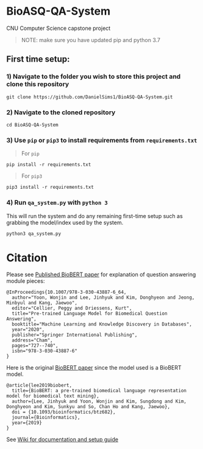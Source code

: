 # BioASQ-QA-System
CNU Computer Science capstone project

> NOTE: make sure you have updated pip and python 3.7

## First time setup:
### 1) Navigate to the folder you wish to store this project and clone this repository
```
git clone https://github.com/DanielSims1/BioASQ-QA-System.git
```
### 2) Navigate to the cloned repository
```
cd BioASQ-QA-System
``` 

### 3) Use `pip` or `pip3` to install requirements from `requirements.txt`
> For `pip`
```
pip install -r requirements.txt
```
> For `pip3`
```
pip3 install -r requirements.txt
```
### 4) Run `qa_system.py` with `python 3`
This will run the system and do any remaining first-time setup such as grabbing the model/index used by the system.
```
python3 qa_system.py
```


# Citation
  Please see [Published BioBERT paper](https://link.springer.com/chapter/10.1007/978-3-030-43887-6_64) for explanation of question answering module pieces: 
```
@InProceedings{10.1007/978-3-030-43887-6_64,
  author="Yoon, Wonjin and Lee, Jinhyuk and Kim, Donghyeon and Jeong, Minbyul and Kang, Jaewoo",
  editor="Cellier, Peggy and Driessens, Kurt",
  title="Pre-trained Language Model for Biomedical Question Answering",
  booktitle="Machine Learning and Knowledge Discovery in Databases",
  year="2020",
  publisher="Springer International Publishing",
  address="Cham",
  pages="727--740",
  isbn="978-3-030-43887-6"
}
```

Here is the original [BioBERT paper](http://dx.doi.org/10.1093/bioinformatics/btz682) since the model used is a BioBERT model.
```
@article{lee2019biobert,
  title={BioBERT: a pre-trained biomedical language representation model for biomedical text mining},
  author={Lee, Jinhyuk and Yoon, Wonjin and Kim, Sungdong and Kim, Donghyeon and Kim, Sunkyu and So, Chan Ho and Kang, Jaewoo},
  doi = {10.1093/bioinformatics/btz682}, 
  journal={Bioinformatics},
  year={2019}
}
```
See [Wiki for documentation and setup guide](https://github.com/DanielSims1/BioASQ-QA-System/wiki)
